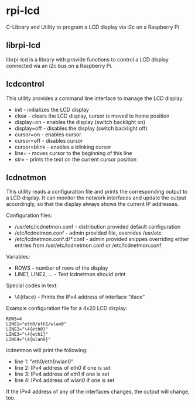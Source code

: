 # rpi-lcd
C-Library and Utility to program a LCD display via i2c on a Raspberry Pi

## librpi-lcd
librpi-lcd is a library with provide functions to control a LCD display
connected via an i2c bus on a Raspberry Pi.

## lcdcontrol
This utility provides a command line interface to  manage the LCD display:
 * init - initializes the LCD display
 * clear - clears the LCD display, cursor is moved to home position
 * display=on - enables the display (switch backlight on)
 * display=off - disables the display (switch backlight off)
 * cursor=on - enables cursor
 * cursor=off - disables cursor
 * cursor=blink - enables a blinking cursor
 * line=<number> - moves cursor to the beginning of this line
 * str=<text> - prints the text on the current cursor position

## lcdnetmon
This utility reads a configuration file and prints the corresponding
output to a LCD display. It can monitor the network interfaces and 
update the output accordingly, so that the display always shows the
current IP addresses.

Configuration files:
  * /usr/etc/lcdnetmon.conf - distribution provided default configuration
  * /etc/lcdnetmon.conf - admin provided file, overrides /usr/etc
  * /etc/lcdnetmon.conf.d/*.conf - admin provided snippes overriding either entries from /usr/etc/lcdnetmon.conf or /etc/lcdnetmon.conf

Variables:
  * ROWS - number of rows of the display
  * LINE1, LINE2, ... - Text lcdnetmon should print

Special codes in text:
  * \4{iface} - Prints the IPv4 address of interface "iface"

Example configuration file for a 4x20 LCD display:
```
ROWS=4
LINE1="eth0/eth1/wlan0"
LINE2="\4{eth0}"
LINE3="\4{eth1}"
LINE4="\4{wlan0}"
```

lcdnetmon will print the following:
 * line 1: "eth0/eth1/wlan0"
 * line 2: IPv4 address of eth0 if one is set
 * line 3: IPv4 address of eth1 if one is set
 * line 4: IPv4 address of wlan0 if one is set

If the IPv4 address of any of the interfaces changes, the output will
change, too.
